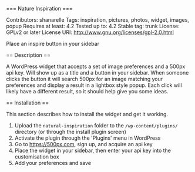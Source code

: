 === Nature Inspiration ===

Contributors: shanarelle
Tags: inspiration, pictures, photos, widget, images, popup
Requires at least: 4.2
Tested up to: 4.2
Stable tag: trunk
License: GPLv2 or later
License URI: http://www.gnu.org/licenses/gpl-2.0.html

Place an inspire button in your sidebar


== Description ==

A WordPress widget that accepts a set of image preferences and a 500px api key.
Will show up as a title and a button in your sidebar.
When someone clicks the button it will search 500px for an image matching your preferences and
display a result in a lightbox style popup.
Each click will likely have a different result, so it should help give you some ideas.


== Installation ==

This section describes how to install the widget and get it working.

1. Upload the `natural-inspiration` folder to the `/wp-content/plugins/` directory (or through the install plugin screen)
2. Activate the plugin through the 'Plugins' menu in WordPress
3. Go to https://500px.com, sign up, and acquire an api key
4. Place the widget in your sidebar, then enter your api key into the customisation box
5. Add your preferences and save
